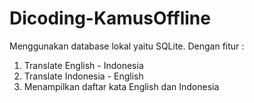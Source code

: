 # Dicoding-KamusOffline
Menggunakan database lokal yaitu SQLite.
Dengan fitur :
1. Translate English - Indonesia
2. Translate Indonesia - English
3. Menampilkan daftar kata English dan Indonesia
